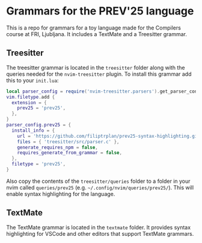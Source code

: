 # Grammars for the PREV'25 language

This is a repo for grammars for a toy language made for the Compilers course
at FRI, Ljubljana. It includes a TextMate and a Treesitter grammar.

## Treesitter

The treesitter grammar is located in the `treesitter` folder along with the
queries needed for the `nvim-treesitter` plugin. To install this grammar
add this to your `init.lua`:

```lua
local parser_config = require('nvim-treesitter.parsers').get_parser_configs()
vim.filetype.add {
  extension = {
    prev25 = 'prev25',
  },
}
parser_config.prev25 = {
  install_info = {
    url = 'https://github.com/filiptrplan/prev25-syntax-highlighting.git',
    files = { 'treesitter/src/parser.c' },
    generate_requires_npm = false,
    requires_generate_from_grammar = false,
  },
  filetype = 'prev25',
}
```

Also copy the contents of the `treesitter/queries` folder to a folder
in your nvim called `queries/prev25` (e.g. `~/.config/nvim/queries/prev25/`).
This will enable syntax highlighting for the language.

## TextMate

The TextMate grammar is located in the `textmate` folder. It provides syntax highlighting
for VSCode and other editors that support TextMate grammars.
